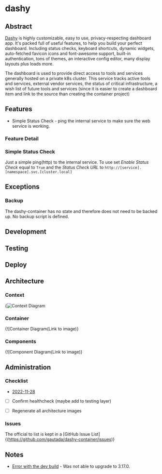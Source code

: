 # dashy

## Abstract

[Dashy](https://dashy.to) is highly customizable, easy to use, privacy-respecting dashboard app.  It's packed full of useful features, to help you build your perfect dashboard. Including status checks, keyboard shortcuts, dynamic widgets, auto-fetched favicon icons and font-awesome support, built-in authentication, tons of themes, an interactive config editor, many display layouts plus loads more.

The dashboard is used to provide direct access to tools and services generally hosted on a private k8s cluster. This service tracks active tools and services, external vendor services, the status of critical infrastructure, a wish list of future tools and services (since it is easier to create a dashboard item and link to the source than creating the container project)

## Features

- Simple Status Check - ping the internal service to make sure the web service is working.

### Feature Detail

### Simple Status Check

Just a simple ping(http) to the internal service.  To use set *Enable Status Check* equal to `True` and the *Status Check URL* to `http://[service].[namespace].svc.[cluster.local]`

## Exceptions

### Backup

The dashy-container has no state and therefore does not need to be backed up.  No backup script is defined.
 
## Development

## Testing

## Deploy

## Architecture

### Context

{![Context Diagram](https://plantuml.com/plantuml/svg/dL9DJ-Cm4BtdLvW8QLEfJIyz8RGLcqPmA2mYAdkegigDHuc5OrlsP9UezBypwISK2jBculbwps-USoPrhce1x38Pz9D1REjA_GpEtbVdYT48p_X5bqiDxcI_iaQ3FeKVDPfNCZ_L1QjCKntWmG-srKDHR_DHjCJ6miKqQpn2zPBIWBDEUfZDLxzChGLtJSILvBxB55-0whBbi8Mikco8lA3okPBwgKDKz-2yqSjv-eoh8ynGWCyTdPx84JvYD_V_3tQxrzh9msRhtVRrOqQ4lDJVgoAAQJ9WzufhdDoEPr69QFr5ls_R2hdQyoYKNCI5nB9UnDAGyxtTU9-qeKG5BDmQpqQI5uvNhCSoesgKHeT1iB4j2ciFBkooSDAUdM3ZI1GAxikchOyeM1ZkH9k8NH8Nd8Ze9pAkU8FYrYgPy_KLD7xrFfsMnkFiKsZx0b584lxA7DhPx13MJj7oBJOMfY9dOrI2aC43g8F-lU172V-e-tap5H9tpNtnIFMOdk6xcGmvrfub9UGVPz-iiUKAiflVV-RZz3gz6qMTLm00)

### Container

{![Container Diagram(Link to image)}

### Components

{![Component Diagram(Link to image)}

## Administration

### Checklist

- [2022-11-28](https://github.com/gautada/dashy-container/issues/6)
- [ ] Confirm healthcheck (maybe add to testing layer)
- [ ] Regenerate all architecture images


### Issues

The official to list is kept in a [GitHub Issue List]{(https://github.com/gautada/dashy-container/issues)}

## Notes

- [Error with the dev build](https://github.com/gautada/dashy-container/issues/5) - Was not able to upgrade to 3.17.0.





